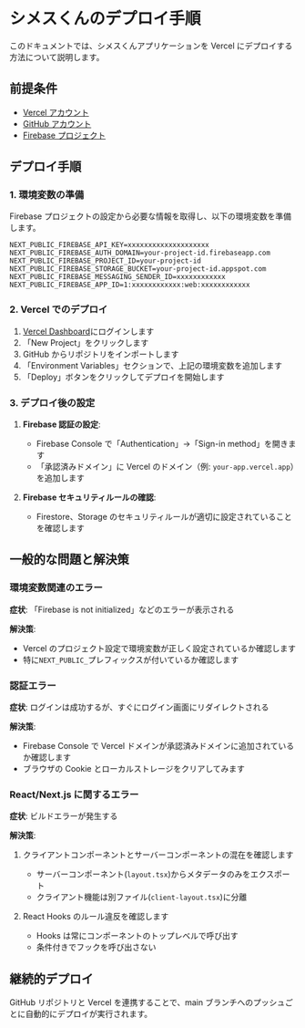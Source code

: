 # シメスくんのデプロイ手順

このドキュメントでは、シメスくんアプリケーションを Vercel にデプロイする方法について説明します。

## 前提条件

- [Vercel アカウント](https://vercel.com/signup)
- [GitHub アカウント](https://github.com/join)
- [Firebase プロジェクト](https://console.firebase.google.com/)

## デプロイ手順

### 1. 環境変数の準備

Firebase プロジェクトの設定から必要な情報を取得し、以下の環境変数を準備します。

```
NEXT_PUBLIC_FIREBASE_API_KEY=xxxxxxxxxxxxxxxxxxxx
NEXT_PUBLIC_FIREBASE_AUTH_DOMAIN=your-project-id.firebaseapp.com
NEXT_PUBLIC_FIREBASE_PROJECT_ID=your-project-id
NEXT_PUBLIC_FIREBASE_STORAGE_BUCKET=your-project-id.appspot.com
NEXT_PUBLIC_FIREBASE_MESSAGING_SENDER_ID=xxxxxxxxxxxx
NEXT_PUBLIC_FIREBASE_APP_ID=1:xxxxxxxxxxxx:web:xxxxxxxxxxxx
```

### 2. Vercel でのデプロイ

1. [Vercel Dashboard](https://vercel.com/dashboard)にログインします
2. 「New Project」をクリックします
3. GitHub からリポジトリをインポートします
4. 「Environment Variables」セクションで、上記の環境変数を追加します
5. 「Deploy」ボタンをクリックしてデプロイを開始します

### 3. デプロイ後の設定

1. **Firebase 認証の設定**:

   - Firebase Console で「Authentication」→「Sign-in method」を開きます
   - 「承認済みドメイン」に Vercel のドメイン（例: `your-app.vercel.app`）を追加します

2. **Firebase セキュリティルールの確認**:
   - Firestore、Storage のセキュリティルールが適切に設定されていることを確認します

## 一般的な問題と解決策

### 環境変数関連のエラー

**症状**: 「Firebase is not initialized」などのエラーが表示される

**解決策**:

- Vercel のプロジェクト設定で環境変数が正しく設定されているか確認します
- 特に`NEXT_PUBLIC_`プレフィックスが付いているか確認します

### 認証エラー

**症状**: ログインは成功するが、すぐにログイン画面にリダイレクトされる

**解決策**:

- Firebase Console で Vercel ドメインが承認済みドメインに追加されているか確認します
- ブラウザの Cookie とローカルストレージをクリアしてみます

### React/Next.js に関するエラー

**症状**: ビルドエラーが発生する

**解決策**:

1. クライアントコンポーネントとサーバーコンポーネントの混在を確認します

   - サーバーコンポーネント(`layout.tsx`)からメタデータのみをエクスポート
   - クライアント機能は別ファイル(`client-layout.tsx`)に分離

2. React Hooks のルール違反を確認します
   - Hooks は常にコンポーネントのトップレベルで呼び出す
   - 条件付きでフックを呼び出さない

## 継続的デプロイ

GitHub リポジトリと Vercel を連携することで、main ブランチへのプッシュごとに自動的にデプロイが実行されます。
